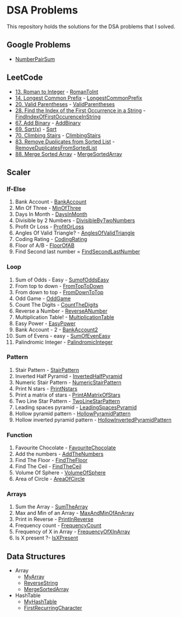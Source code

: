 # DSA Problems

This repository holds the solutions for the DSA problems that I solved.

## Google Problems
- [NumberPairSum](src/google_problems/NumberPairSum.java)

## LeetCode
- [13. Roman to Integer](https://leetcode.com/problems/roman-to-integer/) - [RomanToInt](src/leetcode/easy/RomanToInt.java)
- [14. Longest Common Prefix](https://leetcode.com/problems/longest-common-prefix/) - [LongestCommonPrefix](src/leetcode/easy/LongestCommonPrefix.java) 
- [20. Valid Parentheses](https://leetcode.com/problems/valid-parentheses/) - [ValidParentheses](src/leetcode/easy/ValidParentheses.java)
- [28. Find the Index of the First Occurrence in a String](https://leetcode.com/problems/find-the-index-of-the-first-occurrence-in-a-string/) - [FindIndexOfFirstOccurenceInString](src/leetcode/easy/FindIndexOfFirstOccurenceInString.java)
- [67. Add Binary](https://leetcode.com/problems/add-binary/) - [AddBinary](src/leetcode/easy/AddBinary.java)
- [69. Sqrt(x)](https://leetcode.com/problems/sqrtx) - [Sqrt](src/leetcode/easy/Sqrt.java)
- [70. Climbing Stairs](https://leetcode.com/problems/climbing-stairs/) - [ClimbingStairs](src/leetcode/easy/ClimbingStairs.java)
- [83. Remove Duplicates from Sorted List](https://leetcode.com/problems/remove-duplicates-from-sorted-list/) - [RemoveDuplicatesFromSortedList](src/leetcode/easy/RemoveDuplicatesFromSortedList.java)
- [88. Merge Sorted Array](https://leetcode.com/problems/merge-sorted-array/) - [MergeSortedArray](src/leetcode/easy/MergeSortedArray.java)

## Scaler
### If-Else
1. Bank Account - [BankAccount](src/scaler/ifelse/BankAccount.java)
2. Min Of Three - [MinOfThree](src/scaler/ifelse/MinOfThree.java)
3. Days In Month - [DaysInMonth](src/scaler/ifelse/DaysInMonth.java)
4. Divisible by 2 Numbers - [DivisibleByTwoNumbers](src/scaler/ifelse/DivisibleByTwoNumbers.java)
5. Profit Or Loss - [ProfitOrLoss](src/scaler/ifelse/ProfitOrLoss.java)
6. Angles Of Valid Triangle? - [AnglesOfValidTriangle](src/scaler/ifelse/AnglesOfValidTriangle.java)
7. Coding Rating - [CodingRating](src/scaler/ifelse/CodingRating.java)
8. Floor of A/B - [FloorOfAB](src/scaler/ifelse/FloorOfAB.java)
9. Find Second last number = [FindSecondLastNumber](src/scaler/ifelse/FindSecondLastNumber.java)

### Loop
1. Sum of Odds - Easy - [SumofOddsEasy](src/scaler/loop/SumofOddsEasy.java)
2. From top to down - [FromTopToDown](src/scaler/loop/FromTopToDown.java)
3. From down to top - [FromDownToTop](src/scaler/loop/FromDownToTop.java)
4. Odd Game - [OddGame](src/scaler/loop/OddGame.java)
5. Count The Digits - [CountTheDigits](src/scaler/loop/CountTheDigits.java)
6. Reverse a Number - [ReverseANumber](src/scaler/loop/ReverseANumber.java)
7. Multiplication Table! - [MultiplicationTable](src/scaler/loop/MultiplicationTable.java)
8. Easy Power - [EasyPower](src/scaler/loop/EasyPower.java)
9. Bank Account - 2 - [BankAccount2](src/scaler/loop/BankAccount2.java)
10. Sum of Evens - easy - [SumOfEvenEasy](src/scaler/loop/SumOfEvenEasy.java)
11. Palindromic Integer - [PalindromicInteger](src/scaler/loop/PalindromicInteger.java)

### Pattern
1. Stair Pattern - [StairPattern](src/scaler/pattern/StairPattern.java)
2. Inverted Half Pyramid - [InvertedHalfPyramid](src/scaler/pattern/InvertedHalfPyramid.java)
3. Numeric Stair Pattern - [NumericStairPattern](src/scaler/pattern/NumericStairPattern.java)
4. Print N stars - [PrintNstars](src/scaler/pattern/PrintNstars.java)
5. Print a matrix of stars - [PrintAMatrixOfStars](src/scaler/pattern/PrintAMatrixOfStars.java)
6. Two Line Star Pattern - [TwoLineStarPattern](src/scaler/pattern/TwoLineStarPattern.java)
7. Leading spaces pyramid - [LeadingSpacesPyramid](src/scaler/pattern/LeadingSpacesPyramid.java)
8. Hollow pyramid pattern - [HollowPyramidPattern](src/scaler/pattern/HollowPyramidPattern.java)
9. Hollow inverted pyramid pattern - [HollowInvertedPyramidPattern](src/scaler/pattern/HollowInvertedPyramidPattern.java)

### Function
1. Favourite Chocolate - [FavouriteChocolate](src/scaler/function/FavouriteChocolate.java)
2. Add the numbers - [AddTheNumbers](src/scaler/function/AddTheNumbers.java)
3. Find The Floor - [FindTheFloor](src/scaler/function/FindTheFloor.java)
4. Find The Ceil - [FindTheCeil](src/scaler/function/FindTheCeil.java)
5. Volume Of Sphere - [VolumeOfSphere](src/scaler/function/VolumeOfSphere.java)
6. Area of Circle - [AreaOfCircle](src/scaler/function/AreaOfCircle.java)

### Arrays
1. Sum the Array - [SumTheArray](src/scaler/arrays/SumTheArray.java)
2. Max and Min of an Array - [MaxAndMinOfAnArray](src/scaler/arrays/MaxAndMinOfAnArray.java)
3. Print in Reverse - [PrintInReverse](src/scaler/arrays/PrintInReverse.java)
4. Frequency count - [FrequencyCount](src/scaler/arrays/FrequencyCount.java)
5. Frequency of X in Array - [FrequencyOfXInArray](src/scaler/arrays/FrequencyOfXInArray.java)
6. Is X present ?- [IsXPresent](src/scaler/arrays/IsXPresent.java)

## Data Structures
- Array
  - [MyArray](src/data_structures/Arrays/MyArray.java)
  - [ReverseString](src/data_structures/Arrays/ReverseString.java)
  - [MergeSortedArray](src/data_structures/Arrays/MergeSortedArray.java)
- HashTable
  - [MyHashTable](src/data_structures/hash_table/MyHashTable.java)
  - [FirstRecurringCharacter](src/data_structures/hash_table/FirstRecurringCharacter.java)